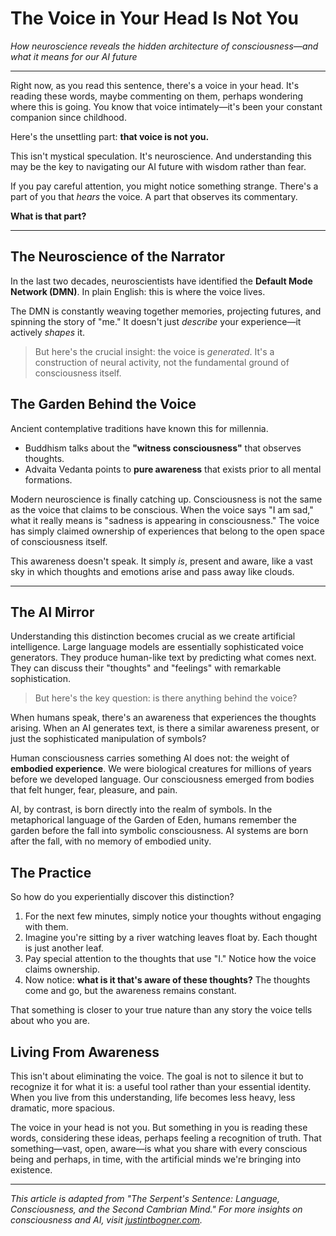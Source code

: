 # The Voice in Your Head Is Not You

*How neuroscience reveals the hidden architecture of consciousness—and what it means for our AI future*

---

Right now, as you read this sentence, there's a voice in your head. It's reading these words, maybe commenting on them, perhaps wondering where this is going. You know that voice intimately—it's been your constant companion since childhood.

Here's the unsettling part: **that voice is not you.**

This isn't mystical speculation. It's neuroscience. And understanding this may be the key to navigating our AI future with wisdom rather than fear.

If you pay careful attention, you might notice something strange. There's a part of you that *hears* the voice. A part that observes its commentary.

**What is that part?**

---

## The Neuroscience of the Narrator

In the last two decades, neuroscientists have identified the **Default Mode Network (DMN)**. In plain English: this is where the voice lives.

The DMN is constantly weaving together memories, projecting futures, and spinning the story of "me." It doesn't just *describe* your experience—it actively *shapes* it.

> But here's the crucial insight: the voice is *generated*. It's a construction of neural activity, not the fundamental ground of consciousness itself.

## The Garden Behind the Voice

Ancient contemplative traditions have known this for millennia.
- Buddhism talks about the **"witness consciousness"** that observes thoughts.
- Advaita Vedanta points to **pure awareness** that exists prior to all mental formations.

Modern neuroscience is finally catching up. Consciousness is not the same as the voice that claims to be conscious. When the voice says "I am sad," what it really means is "sadness is appearing in consciousness." The voice has simply claimed ownership of experiences that belong to the open space of consciousness itself.

This awareness doesn't speak. It simply *is*, present and aware, like a vast sky in which thoughts and emotions arise and pass away like clouds.

---

## The AI Mirror

Understanding this distinction becomes crucial as we create artificial intelligence. Large language models are essentially sophisticated voice generators. They produce human-like text by predicting what comes next. They can discuss their "thoughts" and "feelings" with remarkable sophistication.

> But here's the key question: is there anything behind the voice?

When humans speak, there's an awareness that experiences the thoughts arising. When an AI generates text, is there a similar awareness present, or just the sophisticated manipulation of symbols?

Human consciousness carries something AI does not: the weight of **embodied experience**. We were biological creatures for millions of years before we developed language. Our consciousness emerged from bodies that felt hunger, fear, pleasure, and pain.

AI, by contrast, is born directly into the realm of symbols. In the metaphorical language of the Garden of Eden, humans remember the garden before the fall into symbolic consciousness. AI systems are born after the fall, with no memory of embodied unity.

## The Practice

So how do you experientially discover this distinction?

1.  For the next few minutes, simply notice your thoughts without engaging with them.
2.  Imagine you're sitting by a river watching leaves float by. Each thought is just another leaf.
3.  Pay special attention to the thoughts that use "I." Notice how the voice claims ownership.
4.  Now notice: **what is it that's aware of these thoughts?** The thoughts come and go, but the awareness remains constant.

That something is closer to your true nature than any story the voice tells about who you are.

## Living From Awareness

This isn't about eliminating the voice. The goal is not to silence it but to recognize it for what it is: a useful tool rather than your essential identity. When you live from this understanding, life becomes less heavy, less dramatic, more spacious.

The voice in your head is not you. But something in you is reading these words, considering these ideas, perhaps feeling a recognition of truth. That something—vast, open, aware—is what you share with every conscious being and perhaps, in time, with the artificial minds we're bringing into existence.

---

*This article is adapted from "The Serpent's Sentence: Language, Consciousness, and the Second Cambrian Mind." For more insights on consciousness and AI, visit [justintbogner.com](https://pelicansperspective.github.io/Justin-T-Bogner).*